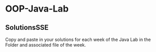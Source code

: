 # OOP-Java-Lab

## SolutionsSSE

Copy and paste in your solutions for each week of the Java Lab in the Folder and associated file of the week.